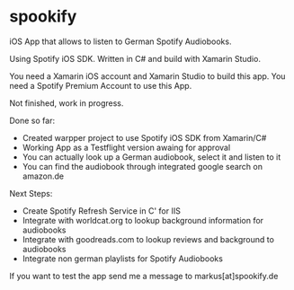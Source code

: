 # spookify

iOS App that allows to listen to German Spotify Audiobooks.

Using Spotify iOS SDK.
Written in C# and build with Xamarin Studio.

You need a Xamarin iOS account and Xamarin Studio to build this app.
You need a Spotify Premium Account to use this App.

Not finished, work in progress.

Done so far:
- Created warpper project to use Spotify iOS SDK from Xamarin/C#
- Working App as a Testflight version awaing for approval
- You can actually look up a German audiobook, select it and listen to it
- You can find the audiobook through integrated google search on amazon.de

Next Steps:
- Create Spotify Refresh Service in C' for IIS
- Integrate with worldcat.org to lookup background information for audiobooks
- Integrate with goodreads.com to lookup reviews and background to audiobooks
- Integrate non german playlists for Spotify Audiobooks
 
If you want to test the app send me a message to markus[at]spookify.de





